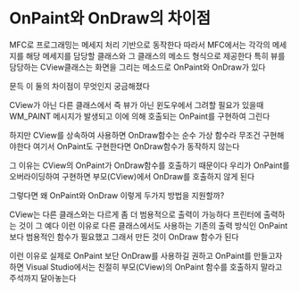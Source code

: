 # OnPaint와 OnDraw의 차이점

MFC로 프로그래밍는 메세지 처리 기반으로 동작한다
따라서 MFC에서는 각각의 메세지를 해당 메세지를 담당할 클래스와 그 클래스의 메소드 형식으로 제공한다
특히 뷰를 담당하는 CView클래스는 화면을 그리는 메소드로 OnPaint와 OnDraw가 있다

문득 이 둘의 차이점이 무엇인지 궁금해졌다



CView가 아닌 다른 클래스에서 즉 뷰가 아닌 윈도우에서 그려할 필요가 있을때 WM_PAINT 메시지가 발생되고 이에 의해 호출되는 OnPaint를 구현하여 그린다

하지만 CView를 상속하여 사용하면 OnDraw함수는 순수 가상 함수라 무조건 구현해야한다
여기서 OnPaint도 구현한다면 OnDraw함수가 동작하지 않는다

그 이유는 CView의 OnPaint가 OnDraw함수를 호출하기 때문이다
우리가 OnPaint를 오버라이딩하여 구현하면 부모(CView)에서 OnDraw를 호출하지 않게 된다

그렇다면 왜 OnPaint와 OnDraw 이렇게 두가지 방법을 지원할까?

CView는 다른 클래스와는 다르게 좀 더 범용적으로 출력이 가능하다 프린터에 출력하는 것이 그 예다
이런 이유로 다른 클래스에서도 사용하는 기존의 출력 방식인 OnPaint 보다 범용적인 함수가 필요했고 그래서 만든 것이 OnDraw 함수가 된다

이런 이유로 실제로 OnPaint 보단 OnDraw를 사용하길 권하고 OnPaint를 만들고자 하면 Visual Studio에서는 친절히 부모(CView)의 OnPaint 함수를 호출하지 말라고 주석까지 달아놓는다



